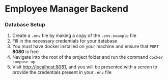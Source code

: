 # Employee Manager Backend

### Database Setup
1. Create a `.env` file by making a copy of the `.env.example` file
2. Fill in the necessary credentials for your database
3. You must have docker installed on your machine and ensure that `PORT` **8080** is free
4. Navigate into the root of the project folder and run the command `docker compose up`
5. Visit [http://localhost:8081](http://localhost:8081), and you will be presented with a screen to provide the credentials present in your `.env` file